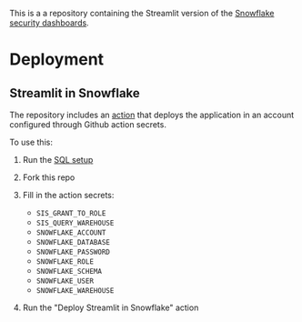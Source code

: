 This is a a repository containing the Streamlit version of the [Snowflake
security dashboards][1].

# Deployment

## Streamlit in Snowflake

The repository includes an [action][2] that deploys the application in an account
configured through Github action secrets.

To use this:

1. Run the [SQL setup](./deployment_models/Streamlit-in-Snowflake.sql)
2. Fork this repo
3. Fill in the action secrets:

    - `SIS_GRANT_TO_ROLE`
    - `SIS_QUERY_WAREHOUSE`
    - `SNOWFLAKE_ACCOUNT`
    - `SNOWFLAKE_DATABASE`
    - `SNOWFLAKE_PASSWORD`
    - `SNOWFLAKE_ROLE`
    - `SNOWFLAKE_SCHEMA`
    - `SNOWFLAKE_USER`
    - `SNOWFLAKE_WAREHOUSE`

4. Run the "Deploy Streamlit in Snowflake" action

[1]:
https://quickstarts.snowflake.com/guide/security_dashboards_for_snowflake/index.html

[2]:
./.github/workflows/deploy-streamlit-in-snowflake.yml
